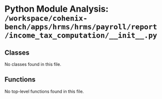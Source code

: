 # Python Module Analysis: `/workspace/cohenix-bench/apps/hrms/hrms/payroll/report/income_tax_computation/__init__.py`

## Classes

No classes found in this file.


## Functions

No top-level functions found in this file.
